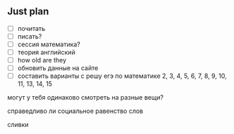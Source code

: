 ## Just plan
- [ ] почитать 
- [ ] писать?
- [ ] сессия математика?
- [ ] теория английский
- [ ] how old are they
- [ ] обновить данные на сайте 
- [ ] составить варианты с решу егэ по математике
	2, 3, 4, 5, 6, 7, 8, 9, 10, 11, 13, 14, 15

могут у тебя одинаково смотреть на разные вещи?

справедливо ли социальное равенство слов

сливки
